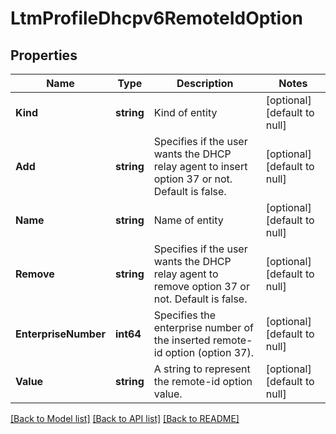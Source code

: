 # LtmProfileDhcpv6RemoteIdOption

## Properties
Name | Type | Description | Notes
------------ | ------------- | ------------- | -------------
**Kind** | **string** | Kind of entity | [optional] [default to null]
**Add** | **string** | Specifies if the user wants the DHCP relay agent to insert option 37 or not. Default is false. | [optional] [default to null]
**Name** | **string** | Name of entity | [optional] [default to null]
**Remove** | **string** | Specifies if the user wants the DHCP relay agent to remove option 37 or not. Default is false. | [optional] [default to null]
**EnterpriseNumber** | **int64** | Specifies the enterprise number of the inserted remote-id option (option 37). | [optional] [default to null]
**Value** | **string** | A string to represent the remote-id option value. | [optional] [default to null]

[[Back to Model list]](../README.md#documentation-for-models) [[Back to API list]](../README.md#documentation-for-api-endpoints) [[Back to README]](../README.md)


